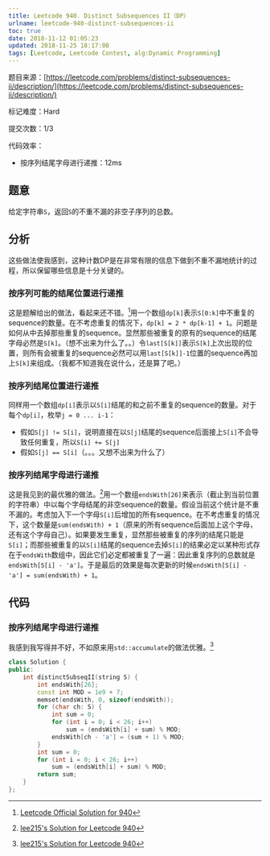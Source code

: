 ```yaml
---
title: Leetcode 940. Distinct Subsequences II（DP）
urlname: leetcode-940-distinct-subsequences-ii
toc: true
date: 2018-11-12 01:05:23
updated: 2018-11-25 18:17:00
tags: [Leetcode, Leetcode Contest, alg:Dynamic Programming]
---
```


题目来源：[https://leetcode.com/problems/distinct-subsequences-ii/description/](https://leetcode.com/problems/distinct-subsequences-ii/description/)

标记难度：Hard

提交次数：1/3

代码效率：

* 按序列结尾字母进行递推：12ms

## 题意

给定字符串`S`，返回`S`的不重不漏的非空子序列的总数。

## 分析

这些做法使我感到，这种计数DP是在非常有限的信息下做到不重不漏地统计的过程，所以保留哪些信息是十分关键的。

### 按序列可能的结尾位置进行递推

这是题解给出的做法，看起来还不错。[^solution]用一个数组`dp[k]`表示`S[0:k]`中不重复的sequence的数量。在不考虑重复的情况下，`dp[k] = 2 * dp[k-1] + 1`。问题是如何从中去掉那些重复的sequence。显然那些被重复的原有的sequence的结尾字母必然是`S[k]`。（想不出来为什么了。。）令`last[S[k]]`表示`S[k]`上次出现的位置，则所有会被重复的sequence必然可以用`last[S[k]]-1`位置的sequence再加上`S[k]`来组成。（我都不知道我在说什么，还是算了吧。）

[^solution]: [Leetcode Official Solution for 940](https://leetcode.com/problems/distinct-subsequences-ii/solution/)

### 按序列结尾位置进行递推

同样用一个数组`dp[i]`表示以`S[i]`结尾的和之前不重复的sequence的数量。对于每个`dp[i]`，枚举`j = 0 ... i-1`：

* 假如`S[j] != S[i]`，说明直接在以`S[j]`结尾的sequence后面接上`S[i]`不会导致任何重复，所以`S[i] += S[j]`
* 假如`S[j] == S[i]`（。。。又想不出来为什么了）

### 按序列结尾字母进行递推

这是我见到的最优雅的做法。[^lee215]用一个数组`endsWith[26]`来表示（截止到当前位置的字符串）中以每个字母结尾的非空sequence的数量。假设当前这个统计是不重不漏的。考虑加入下一个字母`S[i]`后增加的所有sequence。在不考虑重复的情况下，这个数量是`sum(endsWith) + 1`（原来的所有sequence后面加上这个字母，还有这个字母自己）。如果要发生重复，显然那些被重复的序列的结尾只能是`S[i]`；而那些被重复的以`S[i]`结尾的sequence去掉`S[i]`的结果必定以某种形式存在于`endsWith`数组中，因此它们必定都被重复了一遍：因此重复序列的总数就是`endsWith[S[i] - 'a']`。于是最后的效果是每次更新的时候`endsWith[S[i] - 'a'] = sum(endsWith) + 1`。

[^lee215]: [lee215's Solution for Leetcode 940](https://www.jianshu.com/p/02501f516437)

## 代码

### 按序列结尾字母进行递推

我感到我写得并不好，不如原来用`std::accumulate`的做法优雅。[^lee215]

```cpp
class Solution {
public:
    int distinctSubseqII(string S) {
        int endsWith[26];
        const int MOD = 1e9 + 7;
        memset(endsWith, 0, sizeof(endsWith));
        for (char ch: S) {
            int sum = 0;
            for (int i = 0; i < 26; i++)
                sum = (endsWith[i] + sum) % MOD;
            endsWith[ch - 'a'] = (sum + 1) % MOD;
        }
        int sum = 0;
        for (int i = 0; i < 26; i++)
            sum = (endsWith[i] + sum) % MOD;
        return sum;
    }
};
```